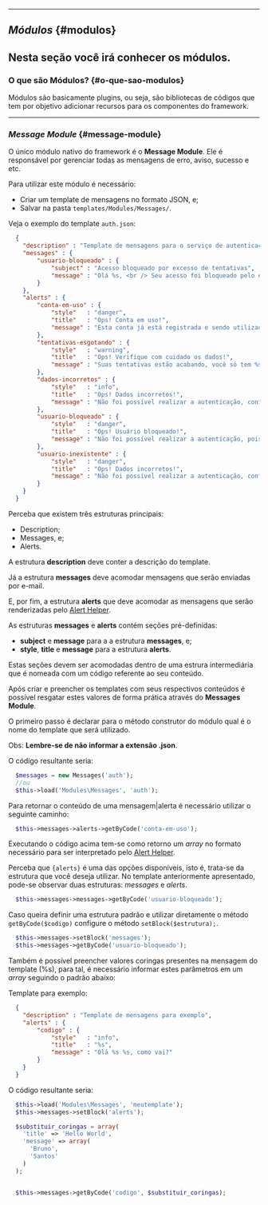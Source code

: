 ----
## *Módulos* {#modulos}

Nesta seção você irá conhecer os módulos.
----
### O que são Módulos? {#o-que-sao-modulos}

Módulos são basicamente plugins, ou seja, são bibliotecas de códigos que tem por objetivo adicionar recursos para os componentes do framework.

----
### *Message Module* {#message-module}

O único módulo nativo do framework é o **Message Module**. Ele é responsável por gerenciar todas as mensagens de erro, aviso, sucesso e etc.

Para utilizar este módulo é necessário:

+ Criar um template de mensagens no formato JSON, e;
+ Salvar na pasta `templates/Modules/Messages/`. 

Veja o exemplo do template `auth.json`:
```json
  {
    "description" : "Template de mensagens para o serviço de autenticação",
    "messages" : {
        "usuario-bloqueado" : {
            "subject" : "Acesso bloqueado por excesso de tentativas",
            "message" : "Olá %s, <br /> Seu acesso foi bloqueado pelo excesso de tentativas, contate o administrador para liberação. Lembre-se de que esse recurso é para sua segurança, caso necessário solicite um novo acesso para evitar transtornos futuros."
        }
    },
    "alerts" : {
        "conta-em-uso" : {
            "style"   : "danger",
            "title"   : "Ops! Conta em uso!",
            "message" : "Esta conta já está registrada e sendo utilizada no momento!"
        },
        "tentativas-esgotando" : {
            "style"   : "warning",
            "title"   : "Ops! Verifique com cuidado os dados!",
            "message" : "Suas tentativas estão acabando, você só tem %s tentativa(s)! Após exceder esse número seu acesso só será liberado através da aprovação do administrador!"
        },
        "dados-incorretos" : {
            "style"   : "info",
            "title"   : "Ops! Dados incorretos!",
            "message" : "Não foi possível realizar a autenticação, confira seus dados!"
        },
        "usuario-bloqueado" : {
            "style"   : "danger",
            "title"   : "Ops! Usuário bloqueado!",
            "message" : "Não foi possível realizar a autenticação, pois este usuário encontra-se bloqueado no sistema, contate o administrador para liberação!"
        },
        "usuario-inexistente" : {
            "style"   : "danger",
            "title"   : "Ops! Dados incorretos!",
            "message" : "Não foi possível realizar a autenticação, confira seus dados!"
        }
    }
  }

```

Perceba que existem três estruturas principais:

+ Description;
+ Messages, e;
+ Alerts.

A estrutura **description** deve conter a descrição do template. 

Já a estrutura **messages** deve acomodar mensagens que serão enviadas por e-mail. 

E, por fim, a estrutura **alerts** que deve acomodar as mensagens que serão renderizadas pelo [Alert Helper](#alert-helper).

As estruturas **messages** e **alerts** contém seções pré-definidas:

+ **subject** e **message** para a a estrutura **messages**, e;
+ **style**, **title** e **message** para a estrutura **alerts**.

Estas seções devem ser acomodadas dentro de uma estrura intermediária que é nomeada com um código referente ao seu conteúdo.

Após criar e preencher os templates com seus respectivos conteúdos é possível resgatar estes valores de forma prática através do **Messages Module**.

O primeiro passo é declarar para o método construtor do módulo qual é o nome do template que será utilizado.

Obs: **Lembre-se de não informar a extensão .json**.

O código resultante seria:
```php
  $messages = new Messages('auth');
  //ou
  $this->load('Modules\Messages', 'auth');
```

Para retornar o conteúdo de uma mensagem|alerta é necessário utilizar o seguinte caminho:

```php
  $this->messages->alerts->getByCode('conta-em-uso');
```

Executando o código acima tem-se como retorno um *array* no formato necessário para ser interpretado pelo [Alert Helper](#alert-helper).

Perceba que `{alerts}` é uma das opções disponíveis, isto é, trata-se da estrutura que você deseja utilizar. No template anteriormente apresentado, pode-se observar duas estruturas: *messages* e *alerts*.

```php
  $this->messages->messages->getByCode('usuario-bloqueado');
```

Caso queira definir uma estrutura padrão e utilizar diretamente o método `getByCode($codigo)` configure o método `setBlock($estrutura);`.

```php
  $this->messages->setBlock('messages');
  $this->messages->getByCode('usuario-bloqueado');
```

Também é possível preencher valores coringas presentes na mensagem do template (%s), para tal, é necessário informar estes parâmetros em um *array* seguindo o padrão abaixo:

Template para exemplo:
```json
  {
    "description" : "Template de mensagens para exemplo",
    "alerts" : {
        "codigo" : {
            "style"   : "info",
            "title"   : "%s",
            "message" : "Olá %s %s, como vai?"
        }
    }
  }
```
O código resultante seria:
```php
  $this->load('Modules\Messages', 'meutemplate');
  $this->messages->setBlock('alerts');

  $substituir_coringas = array(
    'title' => 'Hello World',
    'message' => array(
      'Bruno',
      'Santos'
    )
  );


  $this->messages->getByCode('codigo', $substituir_coringas);
```